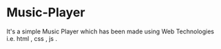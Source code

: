 # Music-Player

It's a simple Music Player which has been made using Web Technologies i.e. html , css , js . 
